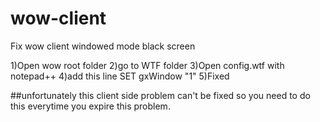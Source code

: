 # wow-client
Fix wow client windowed mode black screen

1)Open wow root folder
2)go to WTF folder
3)Open config.wtf with notepad++
4)add this line SET gxWindow "1"
5)Fixed


##unfortunately this client side problem can't be fixed 
so you need to do this everytime you expire this problem.
